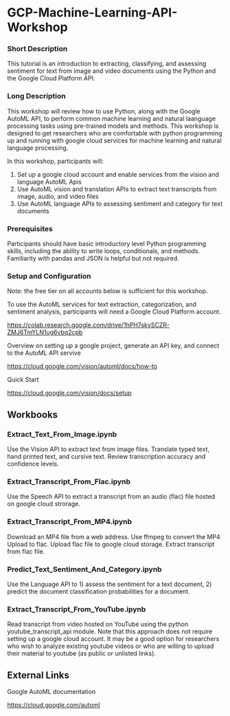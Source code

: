 # GCP-Machine-Learning-API-Workshop

### Short Description
This tutorial is an introduction to extracting, classifying, and assessing sentiment for text from image and video documents using the Python and the Google Cloud Platform API.

### Long Description
This workshop will review how to use Python, along with the Google AutoML API, to perform common machine learning and natural laanguage processing tasks using pre-trained models and methods. This workshop is designed to get researchers who are comfortable with python programming up and running with google cloud services for machine learning and natural language processing. 

In this workshop, participants will:

1) Set up a google cloud account and enable services from the vision and language AutoML Apis
2) Use AutoML vision and translation APIs to extract text transcripts from image, audio, and video files
3) Use AutoML language APIs to assessing sentiment and category for text documents

### Prerequisites

Participants should have basic introductory level Python programming skills, including the ability to write loops, conditionals, and methods. Familiarity with pandas and JSON is helpful but not required. 

### Setup and Configuration

Note: the free tier on all accounts below is sufficient for this workshop. 

To use the AutoML services for text extraction, categorization, and sentiment analysis, participants will need a Google Cloud Platform account. 

https://colab.research.google.com/drive/1hPH7skySCZR-ZMJ6TmYLN1ug6vbq2cpb

Overview on setting up a google project, generate an API key, and connect to the AutoML API servive

https://cloud.google.com/vision/automl/docs/how-to

Quick Start

https://cloud.google.com/vision/docs/setup


## Workbooks

### Extract_Text_From_Image.ipynb

Use the Vision API to extract text from image files. Translate typed text, hand printed text, and cursive text. Review transcription accuracy and confidence levels. 

### Extract_Transcript_From_Flac.ipynb

Use the Speech API to extract a transcript from an audio (flac) file hosted on google cloud strorage. 

### Extract_Transcript_From_MP4.ipynb

Download an MP4 file from a web address. Use ffmpeg to convert the MP4 Upload to flac. Upload flac file to google cloud storage. Extract transcript from flac file. 

### Predict_Text_Sentiment_And_Category.ipynb

Use the Language API to 1) assess the sentiment for a text document, 2) predict the document classification probabilities for a document. 

### Extract_Transcript_From_YouTube.ipynb

Read transcript from video hosted on YouTube using the python youtube_transcript_api module. Note that this approach does not require setting up a google cloud account. It may be a good option for researchers who wish to analyze existing youtube videos or who are willing to upload their material to youtube (as public or unlisted links). 

## External Links

Google AutoML documentation

https://cloud.google.com/automl


